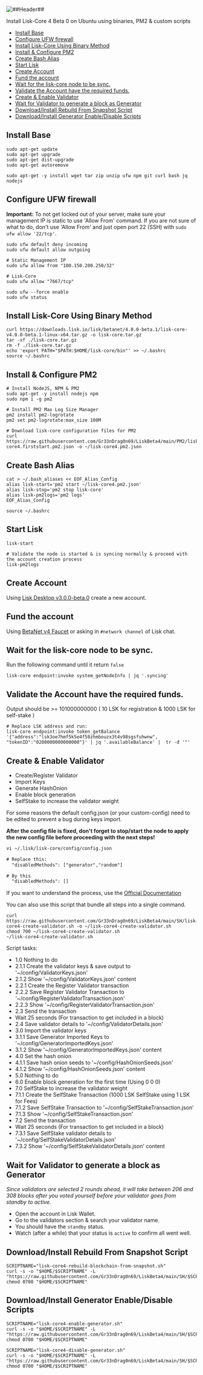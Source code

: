 ![##Header##](../PNG/Header.png)

Install Lisk-Core 4 Beta 0 on Ubuntu using binaries, PM2 & custom scripts

- [Install Base](#install-base)
- [Configure UFW firewall](#configure-ufw-firewall)
- [Install Lisk-Core Using Binary Method](#install-lisk-core-using-binary-method)
- [Install \& Configure PM2](#install--configure-pm2)
- [Create Bash Alias](#create-bash-alias)
- [Start Lisk](#start-lisk)
- [Create Account](#create-account)
- [Fund the account](#fund-the-account)
- [Wait for the lisk-core node to be sync.](#wait-for-the-lisk-core-node-to-be-sync)
- [Validate the Account have the required funds.](#validate-the-account-have-the-required-funds)
- [Create \& Enable Validator](#create--enable-validator)
- [Wait for Validator to generate a block as Generator](#wait-for-validator-to-generate-a-block-as-generator)
- [Download/Install Rebuild From Snapshot Script](#downloadinstall-rebuild-from-snapshot-script)
- [Download/Install Generator Enable/Disable Scripts](#downloadinstall-generator-enabledisable-scripts)

## Install Base

```shell
sudo apt-get update
sudo apt-get upgrade
sudo apt-get dist-upgrade
sudo apt-get autoremove

sudo apt-get -y install wget tar zip unzip ufw npm git curl bash jq nodejs
```

## Configure UFW firewall

**Important:** To not get locked out of your server, make sure your management IP is static to use 'Allow From' command. If you are not sure of what to do, don't use 'Allow From' and just open port 22 (SSH) with `sudo ufw allow '22/tcp'`.

```shell
sudo ufw default deny incoming
sudo ufw default allow outgoing

# Static Management IP
sudo ufw allow from "100.150.200.250/32"

# Lisk-Core
sudo ufw allow "7667/tcp"

sudo ufw --force enable
sudo ufw status
```

## Install Lisk-Core Using Binary Method

```shell
curl https://downloads.lisk.io/lisk/betanet/4.0.0-beta.1/lisk-core-v4.0.0-beta.1-linux-x64.tar.gz -o lisk-core.tar.gz
tar -xf ./lisk-core.tar.gz
rm -f ./lisk-core.tar.gz
echo 'export PATH="$PATH:$HOME/lisk-core/bin"' >> ~/.bashrc
source ~/.bashrc
```

## Install & Configure PM2

```shell
# Install NodeJS, NPM & PM2
sudo apt-get -y install nodejs npm
sudo npm i -g pm2

# Install PM2 Max Log Size Manager
pm2 install pm2-logrotate
pm2 set pm2-logrotate:max_size 100M

# Download lisk-core configuration files for PM2
curl https://raw.githubusercontent.com/Gr33nDrag0n69/LiskBeta4/main/PM2/lisk-core4.firststart.pm2.json -o ~/lisk-core4.pm2.json

```

## Create Bash Alias

```shell
cat > ~/.bash_aliases << EOF_Alias_Config
alias lisk-start='pm2 start ~/lisk-core4.pm2.json'
alias lisk-stop='pm2 stop lisk-core'
alias lisk-pm2logs='pm2 logs'
EOF_Alias_Config

source ~/.bashrc
```

## Start Lisk

```shell
lisk-start

# Validate the node is started & is syncing normally & proceed with the account creation process
lisk-pm2logs
```

## Create Account

Using [Lisk Desktop v3.0.0-beta.0](https://github.com/LiskHQ/lisk-desktop/releases/tag/v3.0.0-beta.0) create a new account.

## Fund the account

Using [BetaNet v4 Faucet](https://betanet-faucet.lisk.com/) or asking in `#network channel` of Lisk chat.

## Wait for the lisk-core node to be sync.

Run the following command until it return `false`

```shell
lisk-core endpoint:invoke system_getNodeInfo | jq '.syncing'
```

## Validate the Account have the required funds.

Output should be >= 101000000000 ( 10 LSK for registration & 1000 LSK for self-stake )

```shell
# Replace LSK address and run:
lisk-core endpoint:invoke token_getBalance '{"address":"lsk3oe7hmf5k5e4f58zhmbouzx3t4v98sgsfuhwnw", "tokenID":"0200000000000000"}' | jq '.availableBalance' |  tr -d '"'
```
## Create & Enable Validator

* Create/Register Validator
* Import Keys
* Generate HashOnion
* Enable block generation
* SelfStake to increase the validator weight

For some reasons the default config.json (or your custom-config) need to be edited to prevent a bug during keys import.

**After the config file is fixed, don't forget to stop/start the node to apply the new config file before proceeding with the next steps!**

```txt
vi ~/.lisk/lisk-core/config/config.json

# Replace this:
  "disabledMethods": ["generator","random"]

# By this
  "disabledMethods": []
```

If you want to understand the process, use the [Official Documentation](https://lisk.com/documentation/beta/run-blockchain/become-a-validator.html)

You can also use this script that bundle all steps into a single command.

```shell
curl https://raw.githubusercontent.com/Gr33nDrag0n69/LiskBeta4/main/SH/lisk-core4-create-validator.sh -o ~/lisk-core4-create-validator.sh
chmod 700 ~/lisk-core4-create-validator.sh
~/lisk-core4-create-validator.sh
```

Script tasks:

* 1.0 Nothing to do
* 2.1.1 Create the validator keys & save output to '~/config/ValidatorKeys.json'
* 2.1.2 Show '~/config/ValidatorKeys.json' content
* 2.2.1 Create the Register Validator transaction
* 2.2.2 Save Register Validator Transaction to '~/config/RegisterValidatorTransaction.json'
* 2.2.3 Show '~/config/RegisterValidatorTransaction.json'
* 2.3 Send the transaction
* Wait 25 seconds (For transaction to get included in a block)
* 2.4 Save validator details to '~/config/ValidatorDetails.json'
* 3.0 Import the validator keys
* 3.1.1 Save Generator Imported Keys to '~/config/GeneratorImportedKeys.json'
* 3.1.2 Show '~/config/GeneratorImportedKeys.json' content
* 4.0 Set the hash onion
* 4.1.1 Save hash onion seeds to '~/config/HashOnionSeeds.json'
* 4.1.2 Show '~/config/HashOnionSeeds.json' content
* 5.0 Nothing to do
* 6.0 Enable block generation for the first time (Using 0 0 0)
* 7.0 SelfStake to increase the validator weight
* 7.1.1 Create the SelfStake Transaction (1000 LSK SelfStake using 1 LSK for Fees)
* 7.1.2 Save SelfStake Transaction to '~/config/SelfStakeTransaction.json'
* 7.1.3 Show '~/config/SelfStakeTransaction.json'
* 7.2 Send the transaction
* Wait 25 seconds (For transaction to get included in a block)
* 7.3.1 Save SelfStake validator details to '~/config/SelfStakeValidatorDetails.json'
* 7.3.2 Show '~/config/SelfStakeValidatorDetails.json' content

## Wait for Validator to generate a block as Generator

*Since validators are selected 2 rounds ahead, it will take between 206 and 308 blocks after you voted yourself before your validator goes from standby to active.*

* Open the account in Lisk Wallet.
* Go to the validators section & search your validator name.
* You should have the `standby` status.
* Watch (after a while) that your status is `active` to confirm all went well.

## Download/Install Rebuild From Snapshot Script

```shell
SCRIPTNAME="lisk-core4-rebuild-blockchain-from-snapshot.sh"
curl -s -o "$HOME/$SCRIPTNAME" -L "https://raw.githubusercontent.com/Gr33nDrag0n69/LiskBeta4/main/SH/$SCRIPTNAME"
chmod 0700 "$HOME/$SCRIPTNAME"
```

## Download/Install Generator Enable/Disable Scripts

```shell
SCRIPTNAME="lisk-core4-enable-generator.sh"
curl -s -o "$HOME/$SCRIPTNAME" -L "https://raw.githubusercontent.com/Gr33nDrag0n69/LiskBeta4/main/SH/$SCRIPTNAME"
chmod 0700 "$HOME/$SCRIPTNAME"

SCRIPTNAME="lisk-core4-disable-generator.sh"
curl -s -o "$HOME/$SCRIPTNAME" -L "https://raw.githubusercontent.com/Gr33nDrag0n69/LiskBeta4/main/SH/$SCRIPTNAME"
chmod 0700 "$HOME/$SCRIPTNAME"
```
